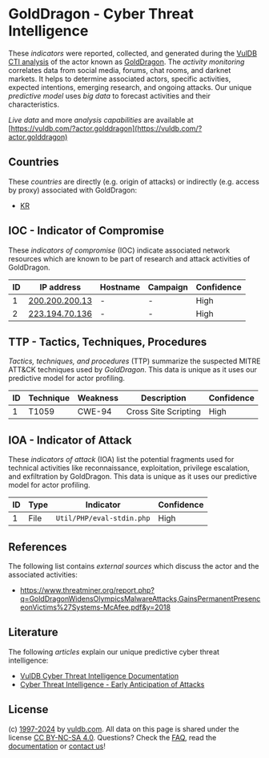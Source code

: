 # GoldDragon - Cyber Threat Intelligence

These _indicators_ were reported, collected, and generated during the [VulDB CTI analysis](https://vuldb.com/?kb.cti) of the actor known as [GoldDragon](https://vuldb.com/?actor.golddragon). The _activity monitoring_ correlates data from social media, forums, chat rooms, and darknet markets. It helps to determine associated actors, specific activities, expected intentions, emerging research, and ongoing attacks. Our unique _predictive model_ uses _big data_ to forecast activities and their characteristics.

_Live data_ and more _analysis capabilities_ are available at [https://vuldb.com/?actor.golddragon](https://vuldb.com/?actor.golddragon)

## Countries

These _countries_ are directly (e.g. origin of attacks) or indirectly (e.g. access by proxy) associated with GoldDragon:

* [KR](https://vuldb.com/?country.kr)

## IOC - Indicator of Compromise

These _indicators of compromise_ (IOC) indicate associated network resources which are known to be part of research and attack activities of GoldDragon.

ID | IP address | Hostname | Campaign | Confidence
-- | ---------- | -------- | -------- | ----------
1 | [200.200.200.13](https://vuldb.com/?ip.200.200.200.13) | - | - | High
2 | [223.194.70.136](https://vuldb.com/?ip.223.194.70.136) | - | - | High

## TTP - Tactics, Techniques, Procedures

_Tactics, techniques, and procedures_ (TTP) summarize the suspected MITRE ATT&CK techniques used by _GoldDragon_. This data is unique as it uses our predictive model for actor profiling.

ID | Technique | Weakness | Description | Confidence
-- | --------- | -------- | ----------- | ----------
1 | T1059 | CWE-94 | Cross Site Scripting | High

## IOA - Indicator of Attack

These _indicators of attack_ (IOA) list the potential fragments used for technical activities like reconnaissance, exploitation, privilege escalation, and exfiltration by GoldDragon. This data is unique as it uses our predictive model for actor profiling.

ID | Type | Indicator | Confidence
-- | ---- | --------- | ----------
1 | File | `Util/PHP/eval-stdin.php` | High

## References

The following list contains _external sources_ which discuss the actor and the associated activities:

* https://www.threatminer.org/report.php?q=GoldDragonWidensOlympicsMalwareAttacks,GainsPermanentPresenceonVictims%27Systems-McAfee.pdf&y=2018

## Literature

The following _articles_ explain our unique predictive cyber threat intelligence:

* [VulDB Cyber Threat Intelligence Documentation](https://vuldb.com/?kb.cti)
* [Cyber Threat Intelligence - Early Anticipation of Attacks](https://www.scip.ch/en/?labs.20201022)

## License

(c) [1997-2024](https://vuldb.com/?kb.changelog) by [vuldb.com](https://vuldb.com/?kb.about). All data on this page is shared under the license [CC BY-NC-SA 4.0](https://creativecommons.org/licenses/by-nc-sa/4.0/). Questions? Check the [FAQ](https://vuldb.com/?kb.faq), read the [documentation](https://vuldb.com/?kb) or [contact us](https://vuldb.com/?contact)!

